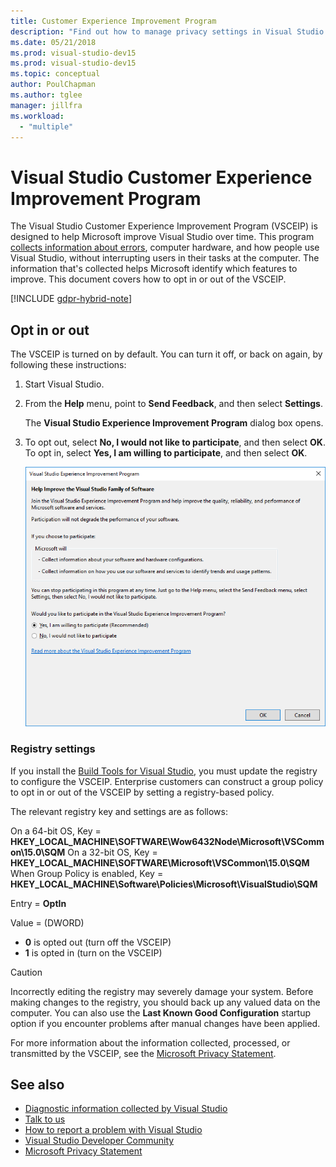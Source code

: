 ```yaml
---
title: Customer Experience Improvement Program
description: "Find out how to manage privacy settings in Visual Studio."
ms.date: 05/21/2018
ms.prod: visual-studio-dev15
ms.prod: visual-studio-dev15
ms.topic: conceptual
author: PoulChapman
ms.author: tglee
manager: jillfra
ms.workload:
  - "multiple"
---
```

# Visual Studio Customer Experience Improvement Program

The Visual Studio Customer Experience Improvement Program (VSCEIP) is designed to help Microsoft improve Visual Studio over time. This program [collects information about errors](../ide/diagnostic-data-collection.md), computer hardware, and how people use Visual Studio, without interrupting users in their tasks at the computer. The information that's collected helps Microsoft identify which features to improve. This document covers how to opt in or out of the VSCEIP.

[!INCLUDE [gdpr-hybrid-note](../misc/includes/gdpr-hybrid-note.md)]

## Opt in or out

The VSCEIP is turned on by default. You can turn it off, or back on again, by following these instructions:

1. Start Visual Studio.

1. From the **Help** menu, point to **Send Feedback**, and then select **Settings**.

   The **Visual Studio Experience Improvement Program** dialog box opens.

1. To opt out, select **No, I would not like to participate**, and then select **OK**.
   To opt in, select **Yes, I am willing to participate**, and then select **OK**.

   ![Visual Studio Experience Improvement Program dialog](media/experience-improvement-program.png)

### Registry settings

If you install the [Build Tools for Visual Studio](https://visualstudio.microsoft.com/downloads/#build-tools-for-visual-studio-2017), you must update the registry to configure the VSCEIP. Enterprise customers can construct a group policy to opt in or out of the VSCEIP by setting a registry-based policy.

The relevant registry key and settings are as follows:

On a 64-bit OS, Key = **HKEY_LOCAL_MACHINE\SOFTWARE\Wow6432Node\Microsoft\VSCommon\15.0\SQM**
On a 32-bit OS, Key = **HKEY_LOCAL_MACHINE\SOFTWARE\Microsoft\VSCommon\15.0\SQM**
When Group Policy is enabled, Key = **HKEY_LOCAL_MACHINE\Software\Policies\Microsoft\VisualStudio\SQM**

Entry = **OptIn**

Value = (DWORD)
- **0** is opted out (turn off the VSCEIP)
- **1** is opted in (turn on the VSCEIP)

> [!CAUTION]
> Incorrectly editing the registry may severely damage your system. Before making changes to the registry, you should back up any valued data on the computer. You can also use the **Last Known Good Configuration** startup option if you encounter problems after manual changes have been applied.

For more information about the information collected, processed, or transmitted by the VSCEIP, see the [Microsoft Privacy Statement](https://privacy.microsoft.com/privacystatement).

## See also

* [Diagnostic information collected by Visual Studio](diagnostic-data-collection.md)
* [Talk to us](../ide/talk-to-us.md)
* [How to report a problem with Visual Studio](../ide/how-to-report-a-problem-with-visual-studio-2017.md)
* [Visual Studio Developer Community](https://developercommunity.visualstudio.com/)
* [Microsoft Privacy Statement](https://privacy.microsoft.com/privacystatement)
